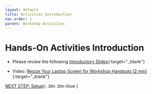 ```yaml
---
layout: default
title: Activities Introduction
nav_order: 1
parent: Workshop Activities
---
```

# Hands-On Activities Introduction

- Please review the following [Introductory Slides](http://bit.ly/2CHaA8W){:target="_blank"}

- Video: [Resize Your Laptop Screen for Workshop Handouts (2 min)](https://www.youtube.com/watch?v=Igk5hZUfzN0){:target="_blank"}

[NEXT STEP: Setup](act-1.html){: .btn .btn-blue }
